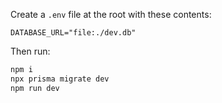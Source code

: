 Create a `.env` file at the root with these contents:

```
DATABASE_URL="file:./dev.db"
```

Then run:

```sh
npm i
npx prisma migrate dev
npm run dev
```
